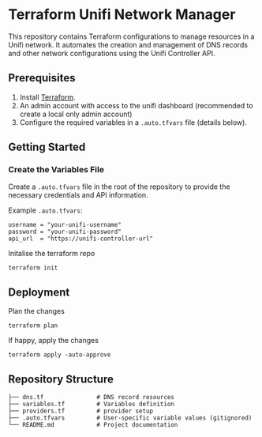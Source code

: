 # Terraform Unifi Network Manager

This repository contains Terraform configurations to manage resources in a Unifi network. It automates the creation and management of DNS records and other network configurations using the Unifi Controller API.

## Prerequisites

1. Install [Terraform](https://developer.hashicorp.com/terraform/downloads).
2. An admin account with access to the unifi dashboard (recommended to create a local only admin account)
3. Configure the required variables in a `.auto.tfvars` file (details below).

## Getting Started

### Create the Variables File

Create a `.auto.tfvars` file in the root of the repository to provide the necessary credentials and API information.

Example `.auto.tfvars`:

```
username = "your-unifi-username"
password = "your-unifi-password"
api_url  = "https://unifi-controller-url"
```

Initalise the terraform repo

```
terraform init
```

## Deployment

Plan the changes

```
terraform plan
```

If happy, apply the changes

```
terraform apply -auto-approve
```

## Repository Structure
```
├── dns.tf               # DNS record resources
├── variables.tf         # Variables definition
├── providers.tf         # provider setup
├── .auto.tfvars         # User-specific variable values (gitignored)
└── README.md            # Project documentation
```